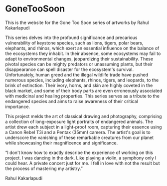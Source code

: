 # GoneTooSoon
This is the website for the Gone Too Soon series of artworks by Rahul Kakarlapudi

This series delves into the profound significance and precarious vulnerability of keystone species, such as lions, tigers, polar bears, elephants, and rhinos, which exert an essential influence on the balance of the ecosystems they inhabit. In their absence, some ecosystems may fail to adapt to environmental changes, jeopardizing their sustainability. These pivotal species can be mighty predators or unassuming plants, but their disappearance can spell disaster for the ecosystem's survival. Unfortunately, human greed and the illegal wildlife trade have pushed numerous species, including elephants, rhinos, tigers, and leopards, to the brink of extinction. Their ivory, horns, and skin are highly coveted in the black market, and some of their body parts are even erroneously associated with medicinal and healing properties. This series serves as a tribute to the endangered species and aims to raise awareness of their critical importance.

This project melds the art of classical drawing and photography, comprising a collection of long-exposure light portraits of endangered animals. The artist drew each subject in a light-proof room, capturing their essence using a Canon Rebel T3i and a Pentax (35mm) camera. The artist's goal is to underscore the vanishing of these remarkable creatures from our planet while showcasing their magnificence and significance.

“I don't know how to exactly describe the experience of working on this project. I was dancing in the dark. Like playing a violin, a symphony only I could hear. A private concert just for me. I fell in love with not the result but the process of mastering my artistry.”

 Rahul Kakarlapudi
